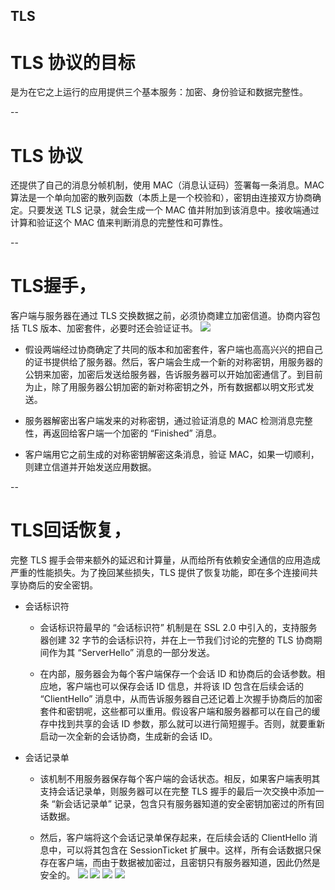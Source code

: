 TLS
--

# TLS 协议的目标
是为在它之上运行的应用提供三个基本服务：加密、身份验证和数据完整性。



--

# TLS 协议
还提供了自己的消息分帧机制，使用 MAC（消息认证码）签署每一条消息。MAC 算法是一个单向加密的散列函数（本质上是一个校验和），密钥由连接双方协商确定。只要发送 TLS 记录，就会生成一个 MAC 值并附加到该消息中。接收端通过计算和验证这个 MAC 值来判断消息的完整性和可靠性。



--

# TLS握手，
客户端与服务器在通过 TLS 交换数据之前，必须协商建立加密信道。协商内容包括 TLS 版本、加密套件，必要时还会验证证书。
![](./1.jpg)

- 假设两端经过协商确定了共同的版本和加密套件，客户端也高高兴兴的把自己的证书提供给了服务器。然后，客户端会生成一个新的对称密钥，用服务器的公钥来加密，加密后发送给服务器，告诉服务器可以开始加密通信了。到目前为止，除了用服务器公钥加密的新对称密钥之外，所有数据都以明文形式发送。


- 服务器解密出客户端发来的对称密钥，通过验证消息的 MAC 检测消息完整性，再返回给客户端一个加密的 “Finished” 消息。


- 客户端用它之前生成的对称密钥解密这条消息，验证 MAC，如果一切顺利，则建立信道并开始发送应用数据。



--

# TLS回话恢复，
完整 TLS 握手会带来额外的延迟和计算量，从而给所有依赖安全通信的应用造成严重的性能损失。为了挽回某些损失，TLS 提供了恢复功能，即在多个连接间共享协商后的安全密钥。


- 会话标识符


    - 会话标识符最早的 “会话标识符” 机制是在 SSL 2.0 中引入的，支持服务器创建 32 字节的会话标识符，并在上一节我们讨论的完整的 TLS 协商期间作为其 “ServerHello” 消息的一部分发送。


    - 在内部，服务器会为每个客户端保存一个会话 ID 和协商后的会话参数。相应地，客户端也可以保存会话 ID 信息，并将该 ID 包含在后续会话的 “ClientHello” 消息中，从而告诉服务器自己还记着上次握手协商后的加密套件和密钥呢，这些都可以重用。假设客户端和服务器都可以在自己的缓存中找到共享的会话 ID 参数，那么就可以进行简短握手。否则，就要重新启动一次全新的会话协商，生成新的会话 ID。


- 会话记录单


    - 该机制不用服务器保存每个客户端的会话状态。相反，如果客户端表明其支持会话记录单，则服务器可以在完整 TLS 握手的最后一次交换中添加一条 “新会话记录单” 记录，包含只有服务器知道的安全密钥加密过的所有回话数据。


    - 然后，客户端将这个会话记录单保存起来，在后续会话的 ClientHello 消息中，可以将其包含在 SessionTicket 扩展中。这样，所有会话数据只保存在客户端，而由于数据被加密过，且密钥只有服务器知道，因此仍然是安全的。
![](./tls1.png)
![](./tls2.png)
![](./tls3.png)
![](./tls4.png)